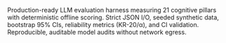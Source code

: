 Production-ready LLM evaluation harness measuring 21 cognitive pillars with deterministic offline scoring. Strict JSON I/O, seeded synthetic data, bootstrap 95% CIs, reliability metrics (KR-20/α), and CI validation. Reproducible, auditable model audits without network egress.
